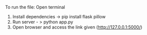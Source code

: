 To run the file:
Open terminal
1. Install dependencies -> pip install flask pillow
2. Run server - > python app.py
3. Open browser and access the link given (http://127.0.0.1:5000/)

